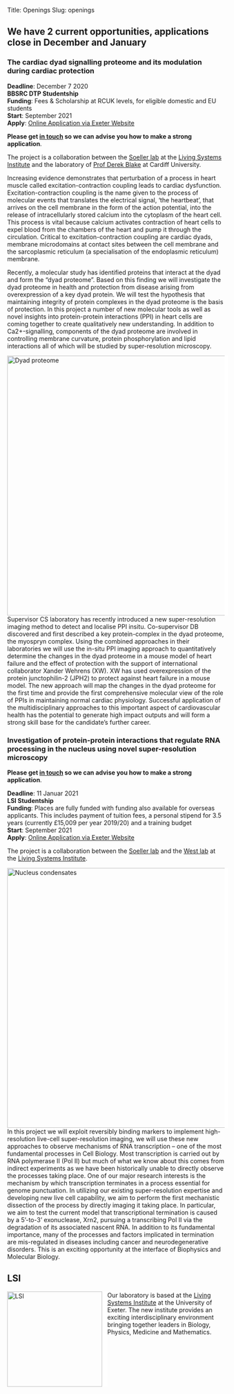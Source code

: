 Title: Openings
Slug: openings

## We have 2 current opportunities, applications close in December and January 


### The  cardiac  dyad  signalling  proteome  and  its   modulation  during   cardiac protection

**Deadline**: December 7 2020 <br>
**BBSRC DTP Studentship** <br>
**Funding**: Fees & Scholarship at RCUK levels, for eligible domestic and EU students<br>
**Start**: September 2021<br>
**Apply**: [Online Application via Exeter Website](http://www.exeter.ac.uk/studying/funding/award/?id=3977)

**Please get [in touch]({filename}/pages/contact.md) so we can advise you how to make a strong application**.

The project is a collaboration between the [Soeller lab](http://soellerlab.ex.ac.uk/) at the [Living Systems Institute](http://www.exeter.ac.uk/livingsystems/) and the laboratory of [Prof Derek Blake](https://www.cardiff.ac.uk/people/view/122804-blake-derek) at Cardiff University.

Increasing  evidence  demonstrates  that  perturbation  of  a  process  in  heart  muscle  called  excitation-contraction coupling leads to cardiac dysfunction. Excitation-contraction coupling is the name given to the process of molecular events that translates the electrical signal, ‘the heartbeat’, that arrives on the cell membrane in the form of the action potential,  into the  release of  intracellularly  stored  calcium  into  the  cytoplasm of  the  heart  cell.  This  process is  vital because calcium activates contraction of heart cells to expel blood from the chambers of the heart and pump it through the circulation. Critical to excitation-contraction coupling are cardiac dyads, membrane microdomains at contact sites between  the  cell  membrane  and  the  sarcoplasmic  reticulum  (a  specialisation  of  the  endoplasmic  reticulum) membrane.

Recently, a molecular study has identified proteins that interact at the dyad and form the “dyad proteome”. Based on this finding we will investigate the dyad proteome in health and protection from disease arising from overexpression of a key dyad protein. We will test the hypothesis that maintaining integrity of protein complexes in the dyad proteome is the basis of protection. In this project a number of new molecular tools as well as novel insights into protein-protein interactions (PPI) in heart cells are coming together to create  qualitatively new understanding. In addition to Ca2+-signalling,   components   of   the   dyad   proteome   are   involved   in   controlling   membrane   curvature,   protein phosphorylation and lipid interactions all of which will be studied by super-resolution microscopy.


<img style="float:left; border-right:8px solid white" width="600"
src="{filename}/images/research/dyad-proteome.png" alt="Dyad proteome">


Supervisor CS laboratory has recently introduced a new super-resolution imaging method to detect and localise PPI insitu.  Co-supervisor  DB  discovered  and  first  described  a  key  protein-complex  in  the  dyad  proteome,  the  myospryn complex.  Using  the  combined  approaches  in  their  laboratories  we  will  use  the  in-situ  PPI  imaging  approach  to quantitatively  determine  the  changes  in  the  dyad  proteome  in  a  mouse  model  of  heart  failure  and  the  effect  of protection with the support of international collaborator Xander Wehrens (XW). XW has used overexpression of the protein junctophilin-2 (JPH2) to protect against heart failure in a mouse model.    The new approach will map the changes in the dyad proteome for the first time and provide the first comprehensive molecular view of the role of PPIs in maintaining normal cardiac physiology. Successful application of the  multidisciplinary  approaches  to this important  aspect of cardiovascular health has the potential to generate high impact outputs and will form a strong skill base for the candidate’s further career.

### Investigation of protein-protein interactions that regulate RNA processing in the nucleus using novel super-resolution microscopy

**Please get [in touch]({filename}/pages/contact.md) so we can advise you how to make a strong application**.

**Deadline**: 11 Januar 2021 <br>
**LSI Studentship** <br>
**Funding**: Places are fully funded with funding also available for overseas applicants.  This includes payment of tuition fees, a personal stipend for 3.5 years (currently £15,009 per year 2019/20) and a training budget<br>
**Start**: September 2021<br>
**Apply**: [Online Application via Exeter Website](http://www.exeter.ac.uk/studying/funding/award/?id=4030)

The project is a collaboration between the [Soeller lab](http://soellerlab.ex.ac.uk/) and the [West lab](https://www.exeter.ac.uk/livingsystems/team/profile/index.php?web_id=Steven_West) at the [Living Systems Institute](http://www.exeter.ac.uk/livingsystems/).

<img style="float:left; border-right:8px solid white" width="600"
src="{filename}/images/research/nuclear-condensates.png" alt="Nucleus condensates">

In this project we will exploit reversibly binding markers to implement high-resolution live-cell super-resolution imaging, we will use these new approaches to observe mechanisms of RNA transcription – one of the most fundamental processes in Cell Biology.  Most transcription is carried out by RNA polymerase II (Pol II) but much of what we know about this comes from indirect experiments as we have been historically unable to directly observe the processes taking place.  One of our major research interests is the mechanism by which transcription terminates in a process essential for genome punctuation.  In utilizing our existing super-resolution expertise and developing new live cell capability, we aim to perform the first mechanistic dissection of the process by directly imaging it taking place.  In particular, we aim to test the current model that transcriptional termination is caused by a 5’-to-3’ exonuclease, Xrn2, pursuing a transcribing Pol II via the degradation of its associated nascent RNA.  In addition to its fundamental importance, many of the processes and factors implicated in termination are mis-regulated in diseases including cancer and neurodegenerative disorders.  This is an exciting opportunity at the interface of Biophysics and Molecular Biology.



## LSI

<img style="float:left; border-right:12px solid white" width="220"
src="{filename}/images/logos/LSI-Logo-patterns.png" alt="LSI"> Our laboratory is
based at the
[Living Systems Institute](http://www.exeter.ac.uk/livingsystems/) at
the University of Exeter. The new institute provides an exciting
interdisciplinary environment bringing together leaders in Biology,
Physics, Medicine and Mathematics.
